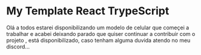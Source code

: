 # My Template React TrypeScript 
 
Olá a todos estarei disponibilizando um modelo de celular que começei a trabalhar e acabei deixando parado que quiser continuar a contribuir com o projeto , está disponibilizado, caso tenham alguma duvida atendo no meu discord...
